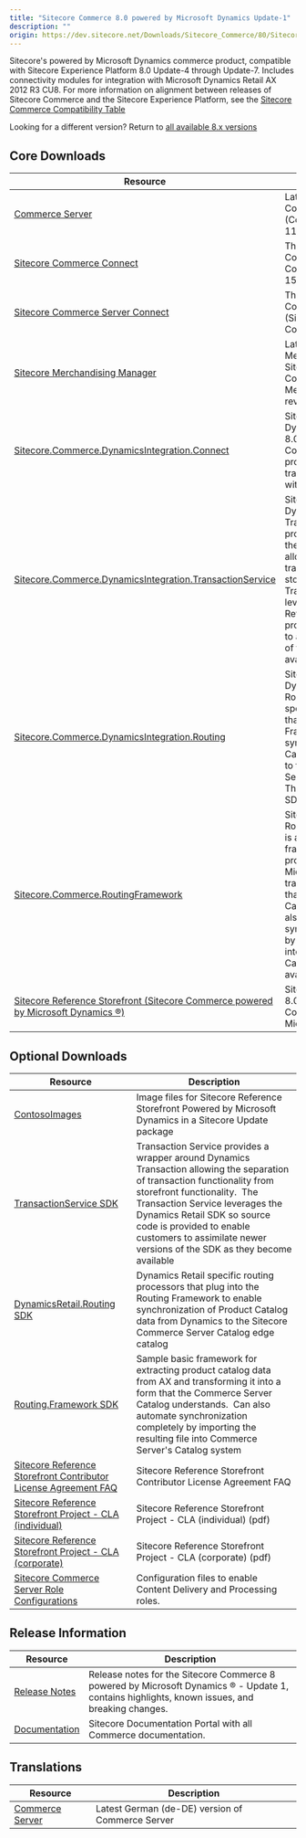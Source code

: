 ```yaml
---
title: "Sitecore Commerce 8.0 powered by Microsoft Dynamics Update-1"
description: ""
origin: https://dev.sitecore.net/Downloads/Sitecore_Commerce/80/Sitecore_Commerce_80_powered_by_Microsoft_Dynamics_Update1.aspx
---
```


Sitecore's powered by Microsoft Dynamics commerce product, compatible with Sitecore Experience Platform 8.0 Update-4 through Update-7. Includes connectivity modules for integration with Microsoft Dynamics Retail AX 2012 R3 CU8. For more information on alignment between releases of Sitecore Commerce and the Sitecore Experience Platform, see the [Sitecore Commerce Compatibility Table](https://kb.sitecore.net/articles/316437)

Looking for a different version? Return to [all available 8.x versions](/Downloads/Sitecore_Commerce)

## Core Downloads

 | Resource | Description |
 | --- | --- |
 | [Commerce Server](https://scdp.blob.core.windows.net/downloads/Sitecore%20Commerce/80/Sitecore%20Commerce%2080%20powered%20by%20Microsoft%20Dynamics%20Update1/Secure/CommerceServer-11.2.189.0.exe) | Latest version of the Commerce Server Core (CommerceServer-11.2.189.0) |
 | [Sitecore Commerce Connect](https://scdp.blob.core.windows.net/downloads/Sitecore%20Commerce/80/Sitecore%20Commerce%2080%20powered%20by%20Microsoft%20Dynamics%20Update1/Secure/Sitecore%20Commerce%20Connect%208.0%20rev.%20150105.zip) | The latest version of Sitecore Commerce Connect (Sitecore Commerce Connect 8.0 rev. 150105) |
 | [Sitecore Commerce Server Connect](https://scdp.blob.core.windows.net/downloads/Sitecore%20Commerce/80/Sitecore%20Commerce%2080%20powered%20by%20Microsoft%20Dynamics%20Update1/Secure/Sitecore%20Commerce%20Server%20Connect%2080%20rev%20802250.update) | The latest version of Sitecore Commerce Server Connect (Sitecore Commerce Server Connect 8.0 rev. 8.0.225.0) |
 | [Sitecore Merchandising Manager](https://scdp.blob.core.windows.net/downloads/Sitecore%20Commerce/80/Sitecore%20Commerce%2080%20powered%20by%20Microsoft%20Dynamics%20Update1/Secure/Sitecore%20Merchandising%20Manager%2080%20rev%20802250.update) | Latest version of the Sitecore Merchandising Manager for Sitecore powered by Commerce Server (Sitecore Merchandising Manager 8.0 rev. 8.0.225.0) |
 | [Sitecore.Commerce.DynamicsIntegration.Connect](https://scdp.blob.core.windows.net/downloads/Sitecore%20Commerce/80/Sitecore%20Commerce%2080%20powered%20by%20Microsoft%20Dynamics%20Update1/Secure/SitecoreCommerceDynamicsIntegrationConnect801250.update) | Sitecore Commerce DynamicsIntegration Connect 8.0.125.0 is a set of Sitecore Commerce Connect processors that implement transactional connectivity with Dynamics AX for Retail. |
 | [Sitecore.Commerce.DynamicsIntegration.TransactionService](https://scdp.blob.core.windows.net/downloads/Sitecore%20Commerce/80/Sitecore%20Commerce%2080%20powered%20by%20Microsoft%20Dynamics%20Update1/Secure/SitecoreCommerceDynamicsIntegrationTransactionService801250.update) | Sitecore Commerce DynamicsIntegration TransactionService 8.0.125.0 provides a wrapper around the Dynamics Transaction allowing the separation of transaction functionality from storefront functionality.  The Transaction Service leverages the Dynamics Retail SDK so source code is provided to enable customers to assimilate newer versions of the SDK as they become available. |
 | [Sitecore.Commerce.DynamicsIntegration.Routing](https://scdp.blob.core.windows.net/downloads/Sitecore%20Commerce/80/Sitecore%20Commerce%2080%20powered%20by%20Microsoft%20Dynamics%20Update1/Secure/SitecoreCommerceDynamicsIntegrationRouting801250.update) | Sitecore Commerce DynamicsIntegration Routing 8.0.125.0 a set of specific routing processors that plug into the Routing Framework to enable synchronization of Product Catalog data from Dynamics to the Sitecore Commerce Server Catalog edge catalog. This is also available as an SDK, below. |
 | [Sitecore.Commerce.RoutingFramework](https://scdp.blob.core.windows.net/downloads/Sitecore%20Commerce/80/Sitecore%20Commerce%2080%20powered%20by%20Microsoft%20Dynamics%20Update1/Secure/SitecoreCommerceRoutingFramework801250.update) | Sitecore Commerce RoutingFramework 8.0.125.0 is a sample basic framework for extracting product catalog data from Microsoft Dynamics and transforming it into a form that the Commerce Server Catalog understands.  Can also automate synchronization completely by importing the resulting file into Commerce Server's Catalog system. This is also available as an SDK, below. |
 | [Sitecore Reference Storefront (Sitecore Commerce powered by Microsoft Dynamics ®)](https://github.com/Sitecore/Reference-Storefront/releases) | Sitecore Reference Storefront 8.0.130.0 (Sitecore Commerce powered by Microsoft Dynamics ®) |

## Optional Downloads

 | Resource | Description |
 | --- | --- |
 | [ContosoImages](https://scdp.blob.core.windows.net/downloads/Sitecore%20Commerce/80/Sitecore%20Commerce%2080%20powered%20by%20Microsoft%20Dynamics%20Update1/Secure/ContosoImages2.update) | Image files for Sitecore Reference Storefront Powered by Microsoft Dynamics in a Sitecore Update package |
 | [TransactionService SDK](https://scdp.blob.core.windows.net/downloads/Sitecore%20Commerce/80/Sitecore%20Commerce%2080%20powered%20by%20Microsoft%20Dynamics%20Update1/Secure/TransactionService801250.ZIP) | Transaction Service provides a wrapper around Dynamics Transaction allowing the separation of transaction functionality from storefront functionality.  The Transaction Service leverages the Dynamics Retail SDK so source code is provided to enable customers to assimilate newer versions of the SDK as they become available |
 | [DynamicsRetail.Routing SDK](https://scdp.blob.core.windows.net/downloads/Sitecore%20Commerce/80/Sitecore%20Commerce%2080%20powered%20by%20Microsoft%20Dynamics%20Update1/Secure/DynamicsRetailRouting801250.ZIP) | Dynamics Retail specific routing processors that plug into the Routing Framework to enable synchronization of Product Catalog data from Dynamics to the Sitecore Commerce Server Catalog edge catalog |
 | [Routing.Framework SDK](https://scdp.blob.core.windows.net/downloads/Sitecore%20Commerce/80/Sitecore%20Commerce%2080%20powered%20by%20Microsoft%20Dynamics%20Update1/Secure/RoutingFrameworkSdk801250.ZIP) | Sample basic framework for extracting product catalog data from AX and transforming it into a form that the Commerce Server Catalog understands.  Can also automate synchronization completely by importing the resulting file into Commerce Server's Catalog system |
 | [Sitecore Reference Storefront Contributor License Agreement FAQ](https://scdp.blob.core.windows.net/downloads/Sitecore%20Commerce/80/Sitecore%20Commerce%2080%20powered%20by%20Microsoft%20Dynamics%20Update1/Non-secure/Sitecore%20Reference%20Storefront%20Contributor%20License%20Agreement%20FAQ.PDF) | Sitecore Reference Storefront Contributor License Agreement FAQ |
 | [Sitecore Reference Storefront Project - CLA (individual)](https://scdp.blob.core.windows.net/downloads/Sitecore%20Commerce/80/Sitecore%20Commerce%2080%20powered%20by%20Microsoft%20Dynamics%20Update1/Non-secure/Sitecore%20Reference%20Storefront%20Project%20-%20CLA%20(individual).pdf) | Sitecore Reference Storefront Project - CLA (individual) (pdf) |
 | [Sitecore Reference Storefront Project - CLA (corporate)](https://scdp.blob.core.windows.net/downloads/Sitecore%20Commerce/80/Sitecore%20Commerce%2080%20powered%20by%20Microsoft%20Dynamics%20Update1/Non-secure/Sitecore%20Reference%20Storefront%20Project%20-%20CLA%20(corporate).pdf) | Sitecore Reference Storefront Project - CLA (corporate) (pdf) |
 | [Sitecore Commerce Server Role Configurations](https://scdp.blob.core.windows.net/downloads/Sitecore%20Commerce/80/Sitecore%20Commerce%2080%20powered%20by%20Microsoft%20Dynamics%20Update1/Secure/CommerceServerRoleConfigurations.zip) | Configuration files to enable Content Delivery and Processing roles.  <br /> |

## Release Information

 | Resource | Description |
 | --- | --- |
 | [Release Notes](http://commercesdn.sitecore.net/SCpbmd80U1/Readme/en-us/) | Release notes for the Sitecore Commerce 8 powered by Microsoft Dynamics ® - Update 1, contains highlights, known issues, and breaking changes. |
 | [Documentation](https://doc.sitecore.com/) | Sitecore Documentation Portal with all Commerce documentation. |

## Translations

 | Resource | Description |
 | --- | --- |
 | [Commerce Server](https://scdp.blob.core.windows.net/downloads/Sitecore%20Commerce/80/Sitecore%20Commerce%2080%20powered%20by%20Microsoft%20Dynamics%20Update1/Secure/CommerceServer-11.2.190.0.exe) | Latest German (de-DE) version of Commerce Server  <br /> |